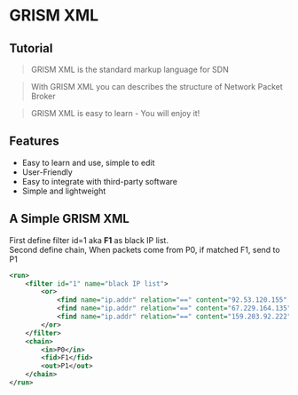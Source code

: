 # GRISM XML

## Tutorial
> GRISM XML is the standard markup language for SDN

> With GRISM XML you can describes the structure of Network Packet Broker

> GRISM XML is easy to learn - You will enjoy it!

## Features

- Easy to learn and use, simple to edit
- User-Friendly
- Easy to integrate with third-party software
- Simple and lightweight

## A Simple GRISM XML
First define filter id=1 aka <b>F1</b> as black IP list.<br>
Second define chain, When packets come from P0, if matched F1, send to P1
```xml
<run>
    <filter id="1" name="black IP list">
        <or>
            <find name="ip.addr" relation="==" content="92.53.120.155" />
            <find name="ip.addr" relation="==" content="67.229.164.135" />
            <find name="ip.addr" relation="==" content="159.203.92.222" />            
        </or>
    </filter>
    <chain>
        <in>P0</in>
        <fid>F1</fid>
        <out>P1</out>
    </chain>
</run>
```
